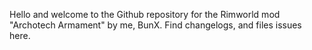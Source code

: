 Hello and welcome to the Github repository for the Rimworld mod "Archotech Armament" by me, BunX.
Find changelogs, and files issues here.
